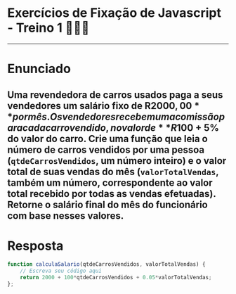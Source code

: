 # Exercícios de Fixação de Javascript - Treino 1 🏋🏽‍♀️
---
# Enunciado
Uma revendedora de carros usados paga a seus vendedores um salário fixo de **R$2000,00** por mês. Os vendedores recebem uma comissão para cada carro vendido, no valor de **R$100 + 5% do valor do carro**.
Crie uma função que leia o **número de carros vendidos** por uma pessoa (```qtdeCarrosVendidos```, um número inteiro) e o **valor total de suas vendas** do mês (```valorTotalVendas```, também um número, correspondente ao valor total recebido por todas as vendas efetuadas).
Retorne o salário final do mês do funcionário com base nesses valores.
---
# Resposta
```javascript
function calculaSalario(qtdeCarrosVendidos, valorTotalVendas) {
    // Escreva seu código aqui
    return 2000 + 100*qtdeCarrosVendidos + 0.05*valorTotalVendas;
};
```
